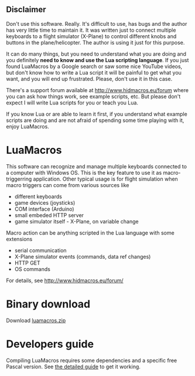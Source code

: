 ## Disclaimer
Don't use this software. Really. It's difficult to use, has bugs and the author has very little time to maintain it. It was written just to connect multiple keyboards to a flight simulator (X-Plane) to control different knobs and buttons in the plane/helicopter. The author is using it just for this purpose.

It can do many things, but you need to understand what you are doing and you definitely **need to know and use the Lua scripting language**. If you just found LuaMacros by a Google search or saw some nice YouTube videos, but don't know how to write a Lua script it will be painful to get what you want, and you will end up frustrated. Please, don't use it in this case.

There's a support forum available at http://www.hidmacros.eu/forum where you can ask how things work, see example scripts, etc. But please don't expect I will write Lua scripts for you or teach you Lua.

If you know Lua or are able to learn it first, if you understand what example scripts are doing and are not afraid of spending some time playing with it, enjoy LuaMacros.

# LuaMacros
This software can recognize and manage multiple keyboards connected to a computer with Windows OS. This is the key feature to use it as macro-triggerring application.
Other typical usage is for flight simulation when macro triggers can come from various sources like
* different keyboards
* game devices (joysticks)
* COM interface (Arduino)
* small embeded HTTP server
* game simulator itself - X-Plane, on variable change

Macro action can be anything scripted in the Lua language with some extensions
* serial communication
* X-Plane simulator events (commands, data ref changes)
* HTTP GET
* OS commands

For details, see http://www.hidmacros.eu/forum/

# Binary download
Download [luamacros.zip](http://www.hidmacros.eu/luamacros.zip)

# Developers guide
Compiling LuaMacros requires some dependencies and a specific free Pascal version. See [the detailed guide](DevGuide.md) to get it working.
